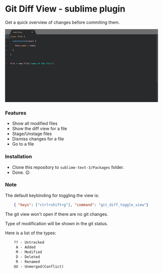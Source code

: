 # Git Diff View - sublime plugin
Get a quick overview of changes before commiting them.

![Example](/img/showcase.gif)


### Features
- Show all modified files
- Show the diff view for a file 
- Stage/Unstage files
- Dismiss changes for a file
- Go to a file

### Installation

* Clone this repository to `sublime-text-3/Packages` folder.
* Done. :wink:


### Note

The default keybinding for toggling the view is:

```json
    { "keys": ["ctrl+shift+g"], "command": "git_diff_toggle_view"}
```

The git view won't open if there are no git changes.



Type of modification will be shown in the git status. 

Here is a list of the types: 
```
    ?? - Untracked
     A - Added
     M - Modified
     D - Deleted
     R - Renamed
    UU - Unmerged(Conflict)
 ```

